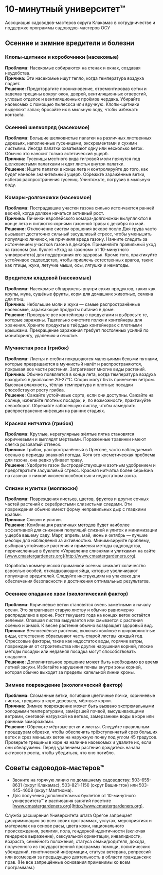 # 10-минутный университет™

Ассоциация садоводов-мастеров округа Клакамас в сотрудничестве и поддержке программы садоводов-мастеров ОСУ

## Осенние и зимние вредители и болезни

### Клопы-щитники и коробочники (насекомые)

**Проблема:** Насекомые собираются на стенах и окнах, создавая неудобства.  
**Причина:** Эти насекомые ищут тепло, когда температура воздуха падает.  
**Решение:** Предотвратите проникновение, отремонтировав сетки и заделав трещины вокруг окон, дверей, вентиляционных отверстий, угловых отделок и вентиляционных проёмов чердака. Убирайте насекомых с помощью пылесоса или вручную. Клопы-щитники выделяют запах; бросайте их в мыльную воду, чтобы избежать контакта.  

### Осенний шелкопряд (насекомое)

**Проблема:** Большие шелковистые палатки на различных лиственных деревьях, наполненные гусеницами, экскрементами и сухими листьями. Иногда палатки охватывают одну или несколько веток. Обычно это наносит только эстетический ущерб.  
**Причина:** Гусеницы местного вида тигровой моли прячутся под шелковистыми палатками и едят листья внутри палатки.  
**Решение:** Ищите палатки в конце лета и контролируйте до того, как будет нанесён значительный ущерб. Обрежьте заражённые ветки, избегая распространения гусениц. Уничтожьте, погрузив в мыльную воду.  

### Комары-долгоножки (насекомое)

**Проблема:** Пострадавшие участки газона сильно истончаются ранней весной, когда должен начаться активный рост.  
**Причина:** Личинки европейского комара-долгоножки вылупляются в конце лета и питаются корнями газонной травы с декабря по май.  
**Решение:** Отключение систем орошения вскоре после Дня труда часто вызывает достаточно сильный засушливый стресс, чтобы уменьшить популяцию личинок, не причиняя вреда газону. Начните следить за истончением участков газона в декабре. Применяйте правильный уход за газоном (см. буклет «Уход за газоном» от 10-минутного университета) для поддержания его здоровья. Кроме того, практикуйте устойчивое садоводство, чтобы привлечь естественных врагов, таких как птицы, жуки, летучие мыши, осы, лягушки и нематоды.  

### Вредители кладовой (насекомые)

**Проблема:** Насекомые обнаружены внутри сухих продуктов, таких как крупы, мука, сушёные фрукты, корм для домашних животных, семена для птиц.  
**Причина:** Небольшие моли и жуки — самые распространённые насекомые, заражающие продукты питания в доме.  
**Решение:** Проверьте все контейнеры с продуктами и выбросьте те, которые заражены. Тщательно очистите полки и контейнеры для хранения. Храните продукты в твёрдых контейнерах с плотными крышками. Прекращение заражения требует постоянных усилий по мониторингу, удалению и очистке.  

### Мучнистая роса (грибок)

**Проблема:** Листья и стебли покрываются маленькими белыми пятнами, которые превращаются в мучнистый налёт и распространяются, покрывая все части растения. Затрагивает многие виды растений.  
**Причина:** Обычно появляется в конце лета, когда температура воздуха находится в диапазоне 20-27°C. Споры могут быть принесены ветром. Высокая влажность, тёплая температура и плотные посадки способствуют росту грибка.  
**Решение:** Сажайте устойчивые сорта, если они доступны. Сажайте на солнце, избегайте плотных посадок, и, по возможности, практикуйте севооборот. Обрезайте заболевшую листву, чтобы замедлить распространение инфекции на ранних стадиях.  

### Красная нитчатка (грибок)

**Проблема:** Круглые, нерегулярные жёлтые пятна становятся коричневыми и выглядят мёртвыми. Поражённые травинки имеют слегка розоватый оттенок.  
**Причина:** Грибок, распространённый в Орегоне, часто наблюдаемый осенью в периоды влажной погоды. Хотя это косметическая проблема для газона, она редко убивает траву.  
**Решение:** Удобрите газон быстродействующим азотным удобрением и предотвратите засушливый стресс. Красная нитчатка более серьёзна на газонах с низкой жизнеспособностью и недостатком азота.  

### Слизни и улитки (моллюски)

**Проблема:** Повреждения листьев, цветов, фруктов и других сочных частей растений с серебристыми слизистыми следами. Эти повреждения обычно имеют форму неправильных дыр с гладкими краями.  
**Причина:** Слизни и улитки.  
**Решение:** Комбинация различных методов будет наиболее эффективной для снижения популяций слизней и улиток и минимизации ущерба вашему саду. Март, апрель, май, июнь и октябрь — лучшие месяцы для наблюдения за активностью. Минимизируйте проблему, выбирая устойчивые растения и применяя методы садоводства, перечисленные в буклете «Управление слизнями и улитками» на сайте [www.cmastergardeners.org](http://www.cmastergardeners.org).  

Обработка коммерческой приманкой осенью снижает количество взрослых особей, откладывающих яйца, которые увеличивают популяцию вредителей. Следуйте инструкциям на упаковке для обеспечения безопасности и достижения оптимальных результатов.  

### Осеннее опадание хвои (экологический фактор)

**Проблема:** Коричневые ветки становятся очень заметными к началу осени. Это затрагивает старую листву и обычно равномерно распределено в кроне. Рост текущего года на концах веток остаётся зелёным. Опавшая листва выдувается или смывается с растения осенью и зимой. К весне растение обычно возвращает здоровый вид.  
**Причина:** Вечнозелёные растения, включая хвойные и широколистные виды, естественно сбрасывают часть старой листвы каждый год. Стрессовые факторы, такие как недостаток воды, горячие ветры, повреждения от строительства или другие нарушения корней, плохие методы посадки или недавняя посадка могут способствовать опаданию.  
**Решение:** Дополнительное орошение может быть необходимо во время летней засухи. Избегайте нарушения почвы внутри зоны корней, которая обычно выходит за пределы капельной линии кроны.  

### Зимнее повреждение (экологический фактор)

**Проблема:** Сломанные ветки, погибшие цветочные почки, коричневые листья, трещины в коре деревьев, мёртвые корни.  
**Причина:** Зимнее повреждение может быть вызвано экстремальными холодными температурами, замёрзшей почвой, высушивающими ветрами, снеговой нагрузкой на ветках, замерзанием воды в коре или ранними заморозками.  
**Решение:** Обрежьте мёртвые ветки и листья. Следуйте правильным процедурам обрезки, чтобы обеспечить трёхступенчатый срез больших веток и срез меньших веток на наружную почку под углом 45 градусов. Проверьте трещины в коре на наличие насекомых и удалите их, если они обнаружены. Перед удалением растения дождитесь начала активного роста, чтобы убедиться, что оно погибло.  

## Советы садоводов-мастеров™

- Звоните на горячую линию по домашнему садоводству: 503-655-8631 (округ Клакамас), 503-821-1150 (округ Вашингтон) или 503-445-4608 (округ Малтнома).  
- Для получения дополнительных буклетов от 10-минутного университета™ и расписания занятий посетите [www.cmastergardeners.org](http://www.cmastergardeners.org).  

Служба расширения Университета штата Орегон запрещает дискриминацию во всех своих программах, услугах, мероприятиях и материалах на основе расы, цвета кожи, национального происхождения, религии, пола, гендерной идентичности (включая гендерное выражение), сексуальной ориентации, инвалидности, возраста, семейного положения, статуса семьи/родителя, дохода, полученного из государственной программы помощи, политических убеждений, генетической информации, статуса ветерана, репрессий или возмездия за предыдущую деятельность в области гражданских прав. (Не все запрещённые основания применимы ко всем программам.)